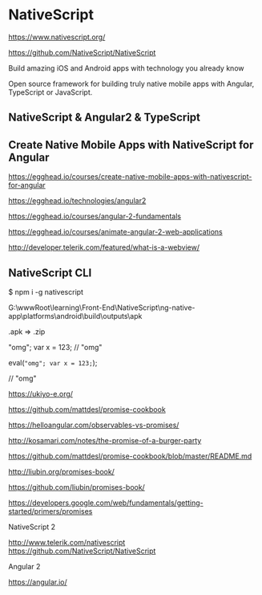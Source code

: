 # NativeScript  


https://www.nativescript.org/

https://github.com/NativeScript/NativeScript



Build amazing iOS and Android apps
with technology you already know


Open source framework for building truly native mobile apps
with Angular, TypeScript or JavaScript.




## NativeScript & Angular2 & TypeScript




## Create Native Mobile Apps with NativeScript for Angular



https://egghead.io/courses/create-native-mobile-apps-with-nativescript-for-angular






https://egghead.io/technologies/angular2

https://egghead.io/courses/angular-2-fundamentals



https://egghead.io/courses/animate-angular-2-web-applications







http://developer.telerik.com/featured/what-is-a-webview/




## NativeScript CLI

$ npm i -g nativescript







G:\wwwRoot\learning\Front-End\NativeScript\ng-native-app\platforms\android\build\outputs\apk



.apk => .zip





"omg"; var x = 123;
// "omg"

eval(`"omg"; var x = 123;`);

// "omg"



https://ukiyo-e.org/



https://github.com/mattdesl/promise-cookbook  

https://helloangular.com/observables-vs-promises/  


http://kosamari.com/notes/the-promise-of-a-burger-party

https://github.com/mattdesl/promise-cookbook/blob/master/README.md

http://liubin.org/promises-book/

https://github.com/liubin/promises-book/

https://developers.google.com/web/fundamentals/getting-started/primers/promises


















NativeScript 2


http://www.telerik.com/nativescript  
https://github.com/NativeScript/NativeScript  

Angular 2

https://angular.io/














